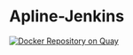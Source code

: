 Apline-Jenkins
===

[![Docker Repository on Quay](https://quay.io/repository/vnadgir_ef/alpine-jenkins/status "Docker Repository on Quay")](https://quay.io/repository/vnadgir_ef/alpine-jenkins)
